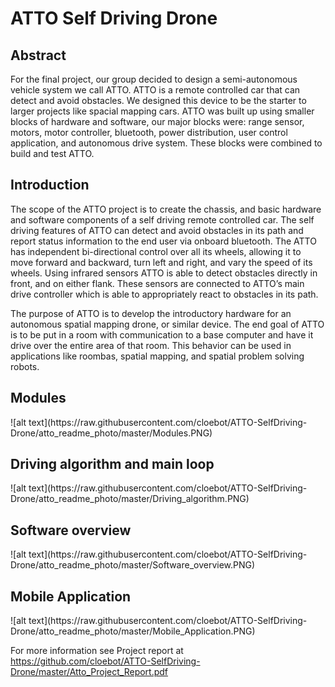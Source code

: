 # ATTO Self Driving Drone

<h2>Abstract</h2>
For the final project, our group decided to design a semi-autonomous vehicle system we call
ATTO. ATTO is a remote controlled car that can detect and avoid obstacles. We designed this
device to be the starter to larger projects like spacial mapping cars. ATTO was built up using
smaller blocks of hardware and software, our major blocks were: range sensor, motors, motor
controller, bluetooth, power distribution, user control application, and autonomous drive system.
These blocks were combined to build and test ATTO.

<h2>Introduction</h2>
The scope of the ATTO project is to create the chassis, and basic hardware and software
components of a self driving remote controlled car. The self driving features of ATTO can detect
and avoid obstacles in its path and report status information to the end user via onboard
bluetooth. The ATTO has independent bi-directional control over all its wheels, allowing it to
move forward and backward, turn left and right, and vary the speed of its wheels. Using infrared
sensors ATTO is able to detect obstacles directly in front, and on either flank. These sensors
are connected to ATTO’s main drive controller which is able to appropriately react to obstacles
in its path.

The purpose of ATTO is to develop the introductory hardware for an autonomous spatial
mapping drone, or similar device. The end goal of ATTO is to be put in a room with
communication to a base computer and have it drive over the entire area of that room. This
behavior can be used in applications like roombas, spatial mapping, and spatial problem solving
robots.

<h2>Modules</h2>
![alt text](https://raw.githubusercontent.com/cloebot/ATTO-SelfDriving-Drone/atto_readme_photo/master/Modules.PNG)

<h2>Driving algorithm and main loop</h2>
![alt text](https://raw.githubusercontent.com/cloebot/ATTO-SelfDriving-Drone/atto_readme_photo/master/Driving_algorithm.PNG)

<h2>Software overview</h2>
![alt text](https://raw.githubusercontent.com/cloebot/ATTO-SelfDriving-Drone/atto_readme_photo/master/Software_overview.PNG)

<h2>Mobile Application</h2>
![alt text](https://raw.githubusercontent.com/cloebot/ATTO-SelfDriving-Drone/atto_readme_photo/master/Mobile_Application.PNG)

For more information see Project report at https://github.com/cloebot/ATTO-SelfDriving-Drone/master/Atto_Project_Report.pdf
